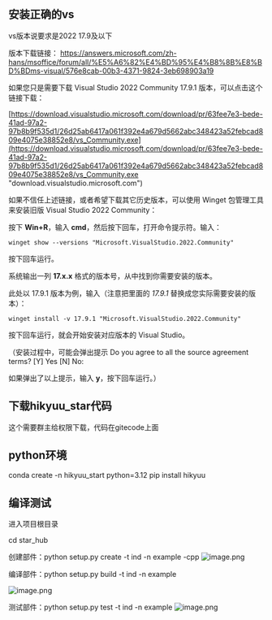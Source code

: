 ## 安装正确的vs

vs版本说要求是2022 17.9及以下

版本下载链接：
https://answers.microsoft.com/zh-hans/msoffice/forum/all/%E5%A6%82%E4%BD%95%E4%B8%8B%E8%BD%BDms-visual/576e8cab-00b3-4371-9824-3eb698903a19

如果您只是需要下载 Visual Studio 2022 Community 17.9.1 版本，可以点击这个链接下载：

[https://download.visualstudio.microsoft.com/download/pr/63fee7e3-bede-41ad-97a2-97b8b9f535d1/26d25ab6417a061f392e4a679d5662abc348423a52febcad809e4075e38852e8/vs_Community.exe](https://download.visualstudio.microsoft.com/download/pr/63fee7e3-bede-41ad-97a2-97b8b9f535d1/26d25ab6417a061f392e4a679d5662abc348423a52febcad809e4075e38852e8/vs_Community.exe "download.visualstudio.microsoft.com")

如果不信任上述链接，或者希望下载其它历史版本，可以使用 Winget 包管理工具来安装旧版 Visual Studio 2022 Community：  
  
按下 **Win+R**，输入 **cmd**，然后按下回车，打开命令提示符。输入：

```
winget show --versions "Microsoft.VisualStudio.2022.Community"
```

按下回车运行。  
  
系统输出一列 **17.x.x** 格式的版本号，从中找到你需要安装的版本。

此处以 17.9.1 版本为例，输入（注意把里面的 _17.9.1_ 替换成您实际需要安装的版本）：

```
winget install -v 17.9.1 "Microsoft.VisualStudio.2022.Community"
```

按下回车运行，就会开始安装对应版本的 Visual Studio。

（安装过程中，可能会弹出提示 Do you agree to all the source agreement terms? [Y] Yes [N] No:

如果弹出了以上提示，输入 **y**，按下回车运行。）

## 下载hikyuu_star代码
这个需要群主给权限下载，代码在gitecode上面

## python环境
conda create -n hikyuu_start python=3.12
pip install hikyuu

## 编译测试
进入项目根目录

cd star_hub

创建部件：python setup.py create -t ind -n example -cpp
![image.png](https://gitee.com/hxc8/images9/raw/master/img/202412012052419.png)


编译部件：python setup.py build -t ind -n example

![image.png](https://gitee.com/hxc8/images9/raw/master/img/202412012053421.png)


测试部件：python setup.py test -t ind -n example
![image.png](https://gitee.com/hxc8/images9/raw/master/img/202412012054301.png)
